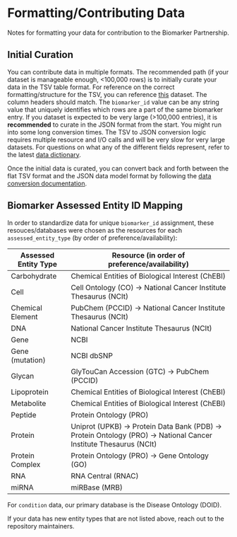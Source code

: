 # Formatting/Contributing Data 

Notes for formatting your data for contribution to the Biomarker Partnership. 

## Initial Curation 

You can contribute data in multiple formats. The recommended path (if your dataset is manageable enough, <100,000 rows) is to initially curate your data in the TSV table format. For reference on the correct formatting/structure for the TSV, you can reference [this](https://hivelab.biochemistry.gwu.edu/biomarker-partnership/data/BCO_000435) dataset. The column headers should match. The `biomarker_id` value can be any string value that uniquely identifies which rows are a part of the same biomarker entry. If you dataset is expected to be very large (>100,000 entries), it is **recommended** to curate in the JSON format from the start. You might run into some long conversion times. The TSV to JSON conversion logic requires multiple resource and I/O calls and will be very slow for very large datasets. For questions on what any of the different fields represent, refer to the latest [data dictionary](../../data_dictionary/).

Once the initial data is curated, you can convert back and forth between the flat TSV format and the JSON data model format by following the [data conversion documentation](../../src/data_conversion/README.md).

## Biomarker Assessed Entity ID Mapping

In order to standardize data for unique `biomarker_id` assignment, these resouces/databases were chosen as the resources for each `assessed_entity_type` (by order of preference/availability): 

| Assessed Entity Type | Resource (in order of preference/availability) |
|----------------------|------------------------------------------------|
| Carbohydrate         | Chemical Entities of Biological Interest (ChEBI) |
| Cell                 | Cell Ontology (CO) -> National Cancer Institute Thesaurus (NCIt) |
| Chemical Element     | PubChem (PCCID) -> National Cancer Institute Thesaurus (NCIt) |
| DNA                  | National Cancer Institute Thesaurus (NCIt) |
| Gene                 | NCBI |
| Gene (mutation)      | NCBI dbSNP |
| Glycan               | GlyTouCan Accession (GTC) -> PubChem (PCCID) |
| Lipoprotein          | Chemical Entities of Biological Interest (ChEBI) |
| Metabolite           | Chemical Entities of Biological Interest (ChEBI) |
| Peptide              | Protein Ontology (PRO) |
| Protein              | Uniprot (UPKB) -> Protein Data Bank (PDB) -> Protein Ontology (PRO) -> National Cancer Institute Thesaurus (NCIt)|
| Protein Complex      | Protein Ontology (PRO) -> Gene Ontology (GO) |
| RNA                  | RNA Central (RNAC) |
| miRNA                | miRBase (MRB) |

For `condition` data, our primary database is the Disease Ontology (DOID). 

If your data has new entity types that are not listed above, reach out to the repository maintainers. 

